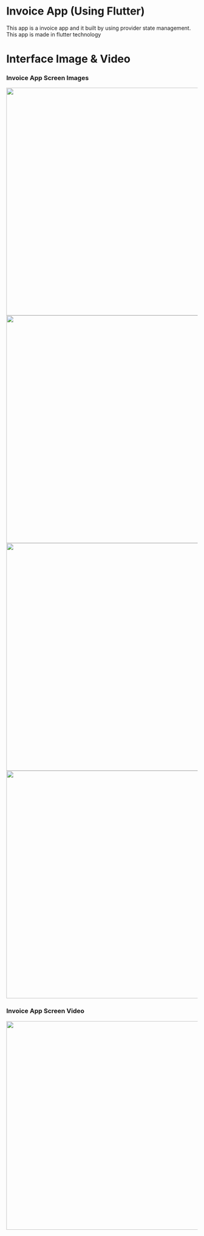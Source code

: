
# Invoice App (Using Flutter)

This app is a invoice app and it built by using provider state management. This app is made in flutter technology

# Interface Image & Video
<h3> Invoice App Screen Images </h3>
<p>
<img src="https://user-images.githubusercontent.com/125340601/218659562-b1fc73a3-c8e8-4051-994b-4f5e8d1af8c6.png" weight="500" height="600"/> 
<img src="https://user-images.githubusercontent.com/125340601/218659600-6d9498bb-6a42-4bc7-814b-cc0ce2e0873f.png" weight="500" height="600"/>
<img src="https://user-images.githubusercontent.com/125340601/218659626-55a6acc4-c45f-42a8-9d64-0460175abb6d.png" weight="500" height="600"/>
<img src="https://user-images.githubusercontent.com/125340601/218659656-2501e1b0-3386-4bd1-b46e-abbe45a1503d.png" weight="500" height="600"/>
</p>


<h3> Invoice App Screen Video </h3>
<img src="https://user-images.githubusercontent.com/125340601/230636998-4aae4c99-bb36-4a10-8da3-1f3ce159121b.mp4" weight="450" height="550"/>






